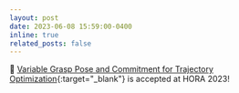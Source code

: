 ```yaml
---
layout: post
date: 2023-06-08 15:59:00-0400
inline: true
related_posts: false
---
```


🎉 [Variable Grasp Pose and Commitment for Trajectory Optimization](https://mpan31415.github.io/assets/pdf/papers/2023/HORA23_TrajOpt.pdf){:target="_blank"} is accepted at HORA 2023!
